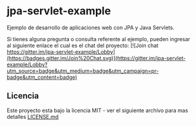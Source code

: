 # jpa-servlet-example
Ejemplo de desarrollo de aplicaciones web con JPA y Java Servlets.

Si tienes alguna pregunta o consulta referente al ejemplo,
pueden ingresar al siguiente enlace el cual es el chat del proyecto:
[![Join chat https://gitter.im/jpa-servlet-example/Lobby](https://badges.gitter.im/Join%20Chat.svg)](https://gitter.im/jpa-servlet-example/Lobby?utm_source=badge&utm_medium=badge&utm_campaign=pr-badge&utm_content=badge)

## Licencia

Este proyecto esta bajo la licencia MIT - ver el siguiente archivo para mas detalles [LICENSE.md](LICENSE)
